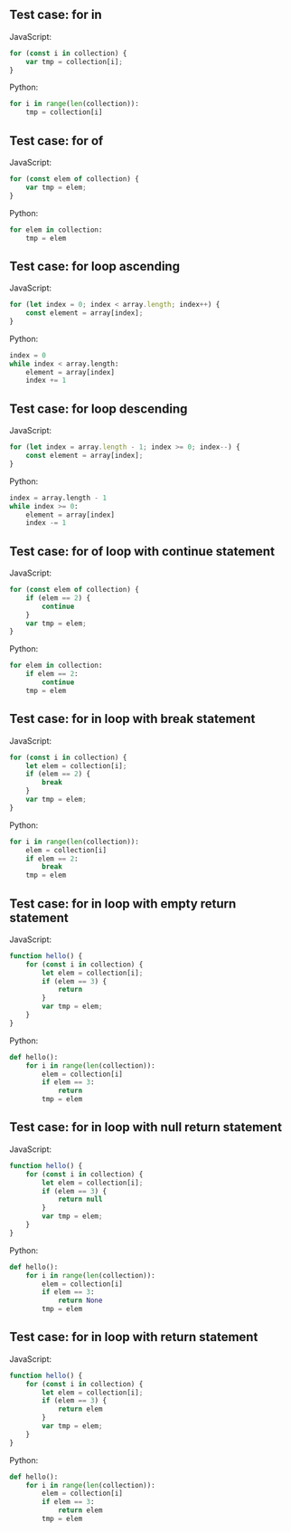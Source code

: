 ## Test case: for in
JavaScript:
```js
for (const i in collection) {
    var tmp = collection[i];
}
```

Python:
```py
for i in range(len(collection)):
    tmp = collection[i]
```

## Test case: for of
JavaScript:
```js
for (const elem of collection) {
    var tmp = elem;
}
```

Python:
```py
for elem in collection:
    tmp = elem
```

## Test case: for loop ascending
JavaScript:
```js
for (let index = 0; index < array.length; index++) {
    const element = array[index];
}
```

Python:
```py
index = 0
while index < array.length:
    element = array[index]
    index += 1
```

## Test case: for loop descending
JavaScript:
```js
for (let index = array.length - 1; index >= 0; index--) {
    const element = array[index];
}
```

Python:
```py
index = array.length - 1
while index >= 0:
    element = array[index]
    index -= 1
```

## Test case: for of loop with continue statement
JavaScript:
```js
for (const elem of collection) {
    if (elem == 2) {
        continue
    }
    var tmp = elem;
}
```

Python:
```py
for elem in collection:
    if elem == 2:
        continue
    tmp = elem
```

## Test case: for in loop with break statement
JavaScript:
```js
for (const i in collection) {
    let elem = collection[i];
    if (elem == 2) {
        break
    }
    var tmp = elem;
}
```

Python:
```py
for i in range(len(collection)):
    elem = collection[i]
    if elem == 2:
        break
    tmp = elem
```

## Test case: for in loop with empty return statement
JavaScript:
```js
function hello() {
    for (const i in collection) {
        let elem = collection[i];
        if (elem == 3) {
            return
        }
        var tmp = elem;
    }
}
```

Python:
```py
def hello():
    for i in range(len(collection)):
        elem = collection[i]
        if elem == 3:
            return
        tmp = elem
```

## Test case: for in loop with null return statement
JavaScript:
```js
function hello() {
    for (const i in collection) {
        let elem = collection[i];
        if (elem == 3) {
            return null
        }
        var tmp = elem;
    }
}
```

Python:
```py
def hello():
    for i in range(len(collection)):
        elem = collection[i]
        if elem == 3:
            return None
        tmp = elem
```

## Test case: for in loop with return statement
JavaScript:
```js
function hello() {
    for (const i in collection) {
        let elem = collection[i];
        if (elem == 3) {
            return elem
        }
        var tmp = elem;
    }
}
```

Python:
```py
def hello():
    for i in range(len(collection)):
        elem = collection[i]
        if elem == 3:
            return elem
        tmp = elem
```
